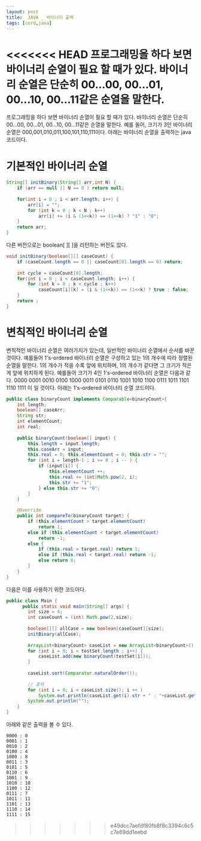 ```yaml
---
layout: post
title:  JAVA _ 바이너리 출력
tags: [cord,java]
---
```


<<<<<<< HEAD
프로그래밍을 하다 보면 바이너리 순열이 필요 할 때가 있다. 바이너리 순열은 단순히 00...00, 00...01, 00...10, 00...11같은 순열을 말한다.
=======
프로그래밍을 하다 보면 바이너리 순열이 필요 할 때가 있다. 바이너리 순열은 단순히 00...00, 00...01, 00...10, 00...11같은 순열을 말한다. 예를 들어, 크기가 3인 바이너리 순열은 000,001,010,011,100,101,110,111이다. 아래는 바이너리 순열을 출력하는 java 코드이다.

# 기본적인 바이너리 순열

``` java
String[] initBinary(String[] arr,int N) {
    if (arr == null || N == 0 ) return null;
    	
    for(int i = 0 ; i < arr.length; i++) {
        arr[i] = "";
        for (int k = 0 ; k < N ; k++)
            arr[i] += (i & (1<<k)) == (1<<k) ? "1" : "0";
    }
    return arr;
}
```
  
다른 버전으로는 boolean[ ][ ]을 리턴하는 버전도 있다.

``` java
void initBinary(boolean[][] caseCount) {
    if (caseCount.length == 0 || caseCount[0].length == 0) return;
    	
    int cycle = caseCount[0].length;
    for(int i = 0 ; i < caseCount.length; i++) {
        for (int k = 0 ; k < cycle ; k++)
            caseCount[i][k] = (i & (1<<k)) == (1<<k) ? true : false;
    }
    return ;
}
```

# 변칙적인 바이너리 순열

변칙적인 바이너리 순열은 여러가지가 있는데, 일반적인 바이너리 순열에서 순서를 바꾼 것이다. 예를들어 1's-ordered 바이너리 순열은 구성하고 있는 1의 개수에 따라 정렬된 순열을 말한다. 1의 개수가 적을 수록 앞에 위치하며, 1의 개수가 같다면 그 크기가 작은게 앞에 위치하게 된다. 예를들어 크기가 4인 1's-ordered 바이너리 순열은 다음과 같다. 0000 0001 0010 0100 1000 0011 0101 0110 1001 1010 1100 0111 1011 1101 1110 1111 이 일 것이다. 아래는 1's-ordered 바이너리 순열 코드이다.

``` java
public class binaryCount implements Comparable<binaryCount>{
    int length;
    boolean[] caseArr;
    String str;
    int elementCount;
    int real;
    	
    public binaryCount(boolean[] input) {
    	this.length = input.length;
    	this.caseArr = input;
    	this.real = 0; this.elementCount = 0; this.str = "";
    	for (int i = length-1 ; i >= 0 ; i -- ) {
    		if (input[i]) {
    			this.elementCount ++;
    			this.real += (int)Math.pow(2, i);
    			this.str += "1";
    		} else this.str += "0";
    	}
    }

    @Override
    public int compareTo(binaryCount target) {
    	if (this.elementCount > target.elementCount)
    		return 1;
    	else if (this.elementCount < target.elementCount)
    		return -1;
    	else {
    		if (this.real > target.real) return 1;
    		else if (this.real < target.real) return -1;
    		else return 0;
    	}
    }
}
```

다음은 이를 사용하기 위한 코드이다. 

``` java
public class Main {
	  public static void main(String[] args) {
        int size = 4;
        int caseCount = (int) Math.pow(2,size);
        
        boolean[][] allCase = new boolean[caseCount][size];
        initBinary(allCase);
        
        ArrayList<binaryCount> caseList = new ArrayList<binaryCount>();
        for (int i = 0; i < testSet.length ; i++) {
        	caseList.add(new binaryCount(testSet[i]));
        }
        
        caseList.sort(Comparator.naturalOrder());
        
        // 출력
        for (int i = 0; i < caseList.size(); i ++ )
        	System.out.println(caseList.get(i).str + " : "+caseList.get(i).real);
        System.out.println("");
    }
}
```

아래와 같은 출력을 볼 수 있다.

```
0000 : 0
0001 : 1
0010 : 2
0100 : 4
1000 : 8
0011 : 3
0101 : 5
0110 : 6
1001 : 9
1010 : 10
1100 : 12
0111 : 7
1011 : 11
1101 : 13
1110 : 14
1111 : 15
```
>>>>>>> e49dcc7aefdf80fb8f8c3394c6c5c7e69dd1eebd
